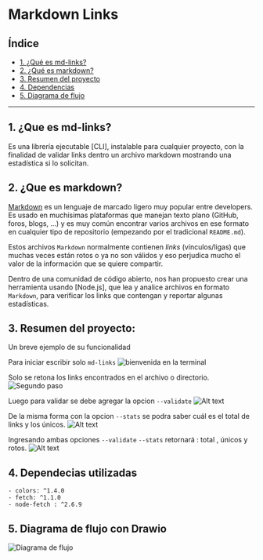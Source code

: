 # Markdown Links

## Índice

* [1. ¿Qué es md-links?](#1-preámbulo)
* [2. ¿Qué es markdown?](#2-resumen-del-proyecto)
* [3. Resumen del proyecto](#3-objetivos-de-aprendizaje)
* [4. Dependencias](#3-objetivos-de-aprendizaje)
* [5. Diagrama de flujo](#3-objetivos-de-aprendizaje)





***

## 1. ¿Que es md-links?
Es una librería ejecutable [CLI], instalable para cualquier proyecto, con la finalidad de validar links dentro un archivo markdown mostrando una estadística si lo solicitan.  

## 2. ¿Que es markdown?
[Markdown](https://es.wikipedia.org/wiki/Markdown) es un lenguaje de marcado
ligero muy popular entre developers. Es usado en muchísimas plataformas que
manejan texto plano (GitHub, foros, blogs, ...) y es muy común
encontrar varios archivos en ese formato en cualquier tipo de repositorio
(empezando por el tradicional `README.md`).

Estos archivos `Markdown` normalmente contienen _links_ (vínculos/ligas) que
muchas veces están rotos o ya no son válidos y eso perjudica mucho el valor de
la información que se quiere compartir.

Dentro de una comunidad de código abierto, nos han propuesto crear una
herramienta usando [Node.js], que lea y analice archivos
en formato `Markdown`, para verificar los links que contengan y reportar
algunas estadísticas.


## 3. Resumen del proyecto:

Un breve ejemplo de su funcionalidad 

   Para iniciar escribir solo `md-links`
  ![bienvenida en la terminal](../Downloads/inicio%20de%20md-links.png)
   
   Solo se retona los links encontrados en el archivo o directorio. 
  ![Segundo paso](../Downloads/segundo%20paso%20en%20md-links%20.png)
   
   Luego para validar se debe agregar la opcion `--validate` 
  ![Alt text](../Downloads/tercer%20paso%20en%20md-links.png)
 
   De la misma forma  con la opcion `--stats` se podra saber cuál es el total de links y los únicos.
  ![Alt text](../Downloads/5to%20paso%20md-links.png)

   Ingresando ambas opciones `--validate` `--stats` retornará : total , únicos y rotos. 
  ![Alt text](../Downloads/4to%20paso%20de%20md-links.png)

  ## 4. Dependecias utilizadas 
    - colors: ^1.4.0
    - fetch: ^1.1.0
    - node-fetch : ^2.6.9



  ## 5. Diagrama de flujo con Drawio


![Diagrama de flujo](../Downloads/Diagrama%20de%20flujo%20md-links.drawio.png)